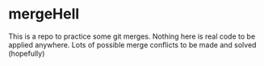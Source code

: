 # mergeHell
This is a repo to practice some git merges. Nothing here is real code to be applied anywhere. Lots of possible merge conflicts to be made and solved (hopefully)
